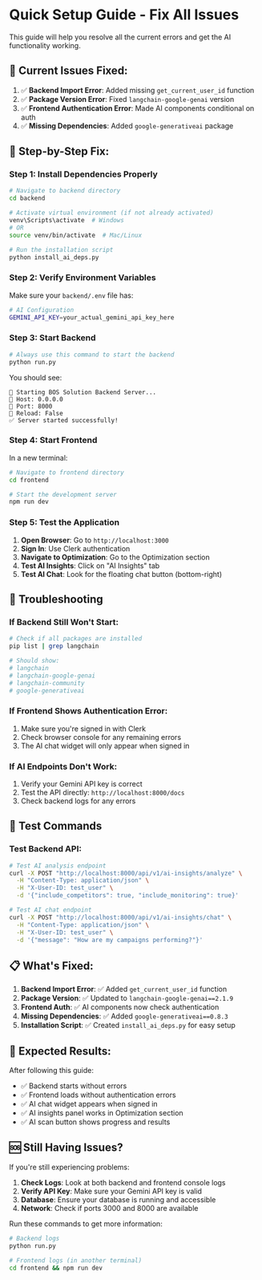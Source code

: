 # Quick Setup Guide - Fix All Issues

This guide will help you resolve all the current errors and get the AI functionality working.

## 🚨 Current Issues Fixed:

1. ✅ **Backend Import Error**: Added missing `get_current_user_id` function
2. ✅ **Package Version Error**: Fixed `langchain-google-genai` version
3. ✅ **Frontend Authentication Error**: Made AI components conditional on auth
4. ✅ **Missing Dependencies**: Added `google-generativeai` package

## 🚀 Step-by-Step Fix:

### Step 1: Install Dependencies Properly

```bash
# Navigate to backend directory
cd backend

# Activate virtual environment (if not already activated)
venv\Scripts\activate  # Windows
# OR
source venv/bin/activate  # Mac/Linux

# Run the installation script
python install_ai_deps.py
```

### Step 2: Verify Environment Variables

Make sure your `backend/.env` file has:

```bash
# AI Configuration
GEMINI_API_KEY=your_actual_gemini_api_key_here
```

### Step 3: Start Backend

```bash
# Always use this command to start the backend
python run.py
```

You should see:
```
🚀 Starting BOS Solution Backend Server...
📍 Host: 0.0.0.0
🔌 Port: 8000
🔄 Reload: False
✅ Server started successfully!
```

### Step 4: Start Frontend

In a new terminal:

```bash
# Navigate to frontend directory
cd frontend

# Start the development server
npm run dev
```

### Step 5: Test the Application

1. **Open Browser**: Go to `http://localhost:3000`
2. **Sign In**: Use Clerk authentication
3. **Navigate to Optimization**: Go to the Optimization section
4. **Test AI Insights**: Click on "AI Insights" tab
5. **Test AI Chat**: Look for the floating chat button (bottom-right)

## 🔧 Troubleshooting

### If Backend Still Won't Start:

```bash
# Check if all packages are installed
pip list | grep langchain

# Should show:
# langchain
# langchain-google-genai
# langchain-community
# google-generativeai
```

### If Frontend Shows Authentication Error:

1. Make sure you're signed in with Clerk
2. Check browser console for any remaining errors
3. The AI chat widget will only appear when signed in

### If AI Endpoints Don't Work:

1. Verify your Gemini API key is correct
2. Test the API directly: `http://localhost:8000/docs`
3. Check backend logs for any errors

## 🧪 Test Commands

### Test Backend API:

```bash
# Test AI analysis endpoint
curl -X POST "http://localhost:8000/api/v1/ai-insights/analyze" \
  -H "Content-Type: application/json" \
  -H "X-User-ID: test_user" \
  -d '{"include_competitors": true, "include_monitoring": true}'

# Test AI chat endpoint
curl -X POST "http://localhost:8000/api/v1/ai-insights/chat" \
  -H "Content-Type: application/json" \
  -H "X-User-ID: test_user" \
  -d '{"message": "How are my campaigns performing?"}'
```

## 📋 What's Fixed:

1. **Backend Import Error**: ✅ Added `get_current_user_id` function
2. **Package Version**: ✅ Updated to `langchain-google-genai==2.1.9`
3. **Frontend Auth**: ✅ AI components now check authentication
4. **Missing Dependencies**: ✅ Added `google-generativeai==0.8.3`
5. **Installation Script**: ✅ Created `install_ai_deps.py` for easy setup

## 🎯 Expected Results:

After following this guide:

- ✅ Backend starts without errors
- ✅ Frontend loads without authentication errors
- ✅ AI chat widget appears when signed in
- ✅ AI insights panel works in Optimization section
- ✅ AI scan button shows progress and results

## 🆘 Still Having Issues?

If you're still experiencing problems:

1. **Check Logs**: Look at both backend and frontend console logs
2. **Verify API Key**: Make sure your Gemini API key is valid
3. **Database**: Ensure your database is running and accessible
4. **Network**: Check if ports 3000 and 8000 are available

Run these commands to get more information:

```bash
# Backend logs
python run.py

# Frontend logs (in another terminal)
cd frontend && npm run dev
```
